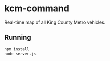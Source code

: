 # kcm-command

Real-time map of all King County Metro vehicles.

## Running

```bash
npm install
node server.js
```